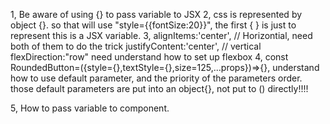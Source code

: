 1, Be aware of using {} to pass variable to JSX
2, css is represented by object {}. so that will use "style={{fontSize:20}}", the first { } is just to represent this is a JSX variable.
3, alignItems:'center',     // Horizontial, need both of them to do the trick
   justifyContent:'center', // vertical
   flexDirection:"row"
   need understand how to set up flexbox
4, const RoundedButton=({style={},textStyle={},size=125,...props})=>{}, 
understand how to use default parameter, and the priority of the parameters order.
those default parameters are put into an object{}, not put to () directly!!!!

5, How to pass variable to component.